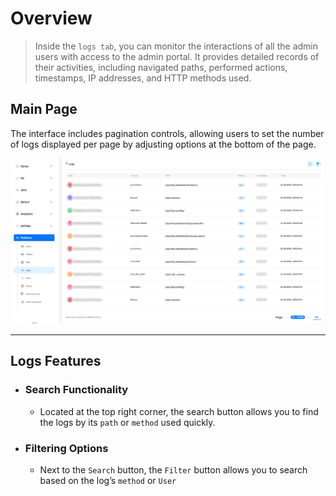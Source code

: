 # Overview
> Inside the `logs tab`, you can monitor the interactions of all the admin users with access to the admin portal. It provides detailed records of their activities, including navigated paths, performed actions, timestamps, IP addresses, and HTTP methods used.

## Main Page

The interface includes pagination controls, allowing users to set the number of logs displayed per page by adjusting options at the bottom of the page.

![Platform-Phish logs interface!](../../assets/platform/logs/logs_interface.png "Platform-Phish logs interface")

---

## Logs Features

- ### Search Functionality

    - Located at the top right corner, the search button allows you to find the logs by its `path` or `method` used quickly.

- ### Filtering Options

    - Next to the `Search` button, the `Filter` button allows you to search based on the log’s `method` or `User`